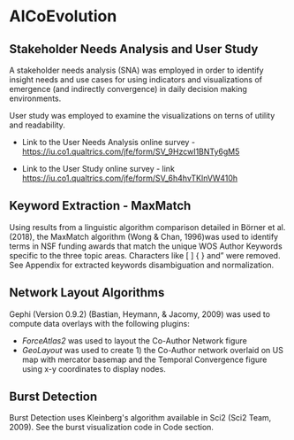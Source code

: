 # AICoEvolution

## Stakeholder Needs Analysis and User Study

A stakeholder needs analysis (SNA) was employed in order to identify insight needs and use cases for using indicators and visualizations of emergence (and indirectly convergence) in daily decision making environments.

User study was employed to examine the visualizations on terns of utility and readability.

- Link to the User Needs Analysis online survey - https://iu.co1.qualtrics.com/jfe/form/SV_9HzcwI1BNTy6gM5

- Link to the User Study online survey - link https://iu.co1.qualtrics.com/jfe/form/SV_6h4hvTKlnVW410h


## Keyword Extraction - MaxMatch

Using results from a linguistic algorithm comparison detailed in Börner et al. (2018), the MaxMatch algorithm (Wong & Chan, 1996)was used to identify terms in NSF funding awards that match the unique WOS Author Keywords specific to the three topic areas. Characters like [ ] { } and” were removed. See Appendix for extracted keywords disambiguation and normalization.


## Network Layout Algorithms

Gephi (Version 0.9.2) (Bastian, Heymann, & Jacomy, 2009) was used to compute data overlays with the following plugins:

-	*ForceAtlas2* was used to layout the Co-Author Network figure
-	*GeoLayout* was used to create 1) the Co-Author network overlaid on US map with mercator basemap and the Temporal Convergence figure using x-y coordinates to display nodes. 

## Burst Detection

Burst Detection uses Kleinberg's algorithm available in Sci2 (Sci2 Team, 2009). See the burst visualization code in Code section.
 
